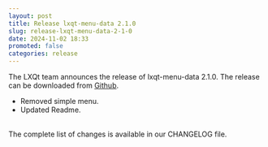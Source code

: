 ```yaml
---
layout: post
title: Release lxqt-menu-data 2.1.0
slug: release-lxqt-menu-data-2-1-0
date: 2024-11-02 18:33
promoted: false
categories: release
---
```


The LXQt team announces the release of lxqt-menu-data 2.1.0.
The release can be downloaded from [Github](https://github.com/lxqt/lxqt-menu-data/releases).

 * Removed simple menu.
 * Updated Readme.

<br/>
The complete list of changes is available in our CHANGELOG file.
<br/>

